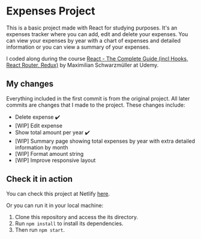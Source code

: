 # Expenses Project

This is a basic project made with React for studying purposes. It's an expenses tracker where you can add, edit and delete your expenses. You can view your expenses by year with a chart of expenses and detailed information or you can view a summary of your expenses.

I coded along during the course [React - The Complete Guide (incl Hooks, React Router, Redux)](https://www.udemy.com/course/react-the-complete-guide-incl-redux/#instructor-2) by Maximilian Schwarzmüller at Udemy.

## My changes

Everything included in the first commit is from the original project. All later commits are changes that I made to the project. These changes include:

- Delete expense :heavy_check_mark:
- [WIP] Edit expense
- Show total amount per year :heavy_check_mark:
- [WIP] Summary page showing total expenses by year with extra detailed information by month
- [WIP] Format amount string
- [WIP] Improve responsive layout

## Check it in action

You can check this project at Netlify [here](https://expenses-bc-nogueira.netlify.app/).

Or you can run it in your local machine:

1.  Clone this repository and access the its directory.
2.  Run `npm install` to install its dependencies.
3.  Then run `npm start`.
